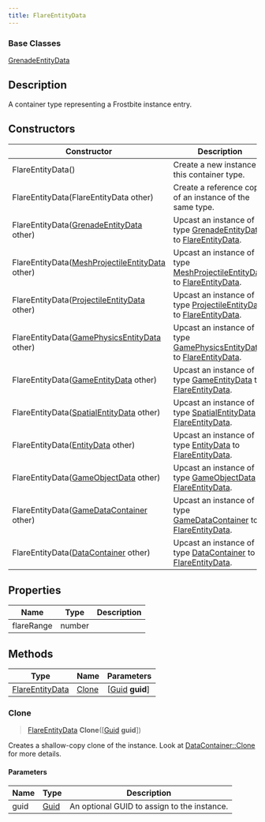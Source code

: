 ```yaml
---
title: FlareEntityData
---
```

### Base Classes

[GrenadeEntityData](/vext/ref/fb/grenadeentitydata/)

## Description

A container type representing a Frostbite instance entry.

## Constructors

| Constructor                                                                 | Description                                                                                                            |
| --------------------------------------------------------------------------- | ---------------------------------------------------------------------------------------------------------------------- |
| FlareEntityData()                                                           | Create a new instance of this container type.                                                                          |
| FlareEntityData(FlareEntityData other)                                      | Create a reference copy of an instance of the same type.                                                               |
| FlareEntityData([GrenadeEntityData](/vext/ref/fb/grenadeentitydata/) other)               | Upcast an instance of type [GrenadeEntityData](/vext/ref/fb/grenadeentitydata/) to [FlareEntityData](/vext/ref/fb/flareentitydata/).               |
| FlareEntityData([MeshProjectileEntityData](/vext/ref/fb/meshprojectileentitydata/) other) | Upcast an instance of type [MeshProjectileEntityData](/vext/ref/fb/meshprojectileentitydata/) to [FlareEntityData](/vext/ref/fb/flareentitydata/). |
| FlareEntityData([ProjectileEntityData](/vext/ref/fb/projectileentitydata/) other)         | Upcast an instance of type [ProjectileEntityData](/vext/ref/fb/projectileentitydata/) to [FlareEntityData](/vext/ref/fb/flareentitydata/).         |
| FlareEntityData([GamePhysicsEntityData](/vext/ref/fb/gamephysicsentitydata/) other)       | Upcast an instance of type [GamePhysicsEntityData](/vext/ref/fb/gamephysicsentitydata/) to [FlareEntityData](/vext/ref/fb/flareentitydata/).       |
| FlareEntityData([GameEntityData](/vext/ref/fb/gameentitydata/) other)                     | Upcast an instance of type [GameEntityData](/vext/ref/fb/gameentitydata/) to [FlareEntityData](/vext/ref/fb/flareentitydata/).                     |
| FlareEntityData([SpatialEntityData](/vext/ref/fb/spatialentitydata/) other)               | Upcast an instance of type [SpatialEntityData](/vext/ref/fb/spatialentitydata/) to [FlareEntityData](/vext/ref/fb/flareentitydata/).               |
| FlareEntityData([EntityData](/vext/ref/fb/entitydata/) other)                             | Upcast an instance of type [EntityData](/vext/ref/fb/entitydata/) to [FlareEntityData](/vext/ref/fb/flareentitydata/).                             |
| FlareEntityData([GameObjectData](/vext/ref/fb/gameobjectdata/) other)                     | Upcast an instance of type [GameObjectData](/vext/ref/fb/gameobjectdata/) to [FlareEntityData](/vext/ref/fb/flareentitydata/).                     |
| FlareEntityData([GameDataContainer](/vext/ref/fb/gamedatacontainer/) other)               | Upcast an instance of type [GameDataContainer](/vext/ref/fb/gamedatacontainer/) to [FlareEntityData](/vext/ref/fb/flareentitydata/).               |
| FlareEntityData([DataContainer](/vext/ref/shared/class/datacontainer) other)  | Upcast an instance of type [DataContainer](/vext/ref/shared/class/datacontainer) to [FlareEntityData](/vext/ref/fb/flareentitydata/).  |

## Properties

| Name       | Type   | Description |
| ---------- | ------ | ----------- |
| flareRange | number |             |

## Methods

| Type                               | Name            | Parameters                                     |
| ---------------------------------- | --------------- | ---------------------------------------------- |
| [FlareEntityData](/vext/ref/fb/flareentitydata/) | [Clone](#clone) | \[[Guid](/vext/ref/shared/class/guid) **guid**\] |

### Clone

> [FlareEntityData](/vext/ref/fb/flareentitydata/) **Clone**(\[[Guid](/vext/ref/shared/class/guid) **guid**\])

Creates a shallow-copy clone of the instance. Look at [DataContainer::Clone](/vext/ref/shared/class/datacontainer#clone) for more details.

#### Parameters

| Name | Type         | Description                                 |
| ---- | ------------ | ------------------------------------------- |
| guid | [Guid](/vext/ref/shared/class/guid/) | An optional GUID to assign to the instance. |
